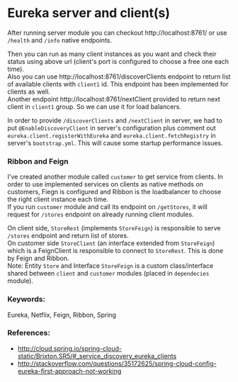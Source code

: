 # Eureka server and client(s)
After running server module you can checkout http://localhost:8761/ or use `/health` and `/info` native endpoints.

Then you can run as many client instances as you want and check their status using above url (client's port is configured to choose a free one each time).
<br />
Also you can use http://localhost:8761/discoverClients endpoint to return list of available clients with `client1` id. This endpoint has been implemented for clients as well.
<br />
Another endpoint http://localhost:8761/nextClient provided to return next client in `client1` group. So we can use it for load balancers.

In order to provide `/discoverClients` and `/nextClient` in server, we had to put `@EnableDiscoveryClient` in server's configuration plus comment out `eureka.client.registerWithEureka` and `eureka.client.fetchRegistry` in server's `bootstrap.yml`. This will cause some startup performance issues.

### Ribbon and Feign
I've created another module called `customer` to get service from clients. In order to use implemented services on clients as native methods on customers, Fiegn is configured and Ribbon is the loadbalancer to choose the right client instance each time.
<br />
If you run `customer` module and call its endpoint on `/getStores`, it will request for `/stores` endpoint on already running client modules.
<br />

On client side, `StoreRest` (implements `StoreFeign`) is responsible to serve `/stores` endpoint and return list of stores.
<br />
On customer side `StoreClient` (an interface extended from `StoreFeign`) which is a FeignClient is responsible to connect to `StoreRest`. This is done by Feign and Ribbon.
<br />
Note: Entity `Store` and Interface `StoreFeign` is a custom class/interface shared between `client` and `customer` modules (placed in `dependecies` module).
<br />


### Keywords:
Eureka, Netflix, Feign, Ribbon, Spring
### References:
- http://cloud.spring.io/spring-cloud-static/Brixton.SR5/#_service_discovery_eureka_clients
- http://stackoverflow.com/questions/35172625/spring-cloud-config-eureka-first-approach-not-working